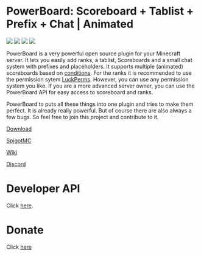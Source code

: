 # PowerBoard: Scoreboard + Tablist + Prefix + Chat | Animated
[![](https://img.shields.io/github/downloads/Xitee1/PowerBoard/total?color=44be16&label=Downloads)]()
[![](https://img.shields.io/discord/800477577684844585?color=44be16&label=Discord)]()
[![](https://img.shields.io/github/v/release/Xitee1/PowerBoard?label=Release)]()
[![](https://img.shields.io/badge/Send%20me%20a%20small%20gift-PayPal-blue.svg)](https://paypal.me/xitee)

PowerBoard is a very powerful open source plugin for your Minecraft server.
It lets you easily add ranks, a tablist, Scoreboards and a small chat system with prefixes and placeholders.
It supports multiple (animated) scoreboards based on [conditions](https://github.com/Xitee1/PowerBoard/wiki/Conditions).
For the ranks it is recommended to use the permission sytem [LuckPerms](https://luckperms.net/). However, you can use any permission system you like.
If you are a more advanced server owner, you can use the PowerBoard API for easy access to scoreboard and ranks.

PowerBoard to puts all these things into one plugin and tries to make them perfect.
It is already really powerful. But of course there are also always a few bugs. So feel free to join this project and contribute to it.

[Download](https://github.com/Xitee1/PowerBoard/releases)

[SpigotMC](https://www.spigotmc.org/resources/73854/)

[Wiki](https://github.com/Xitee1/PowerBoard/wiki)

[Discord](https://discord.gg/VqK3ctsbz7)


# Developer API
Click [here](https://github.com/Xitee1/PowerBoard/wiki/Developer-API).

# Donate
Click [here](https://github.com/Xitee1#donate)
